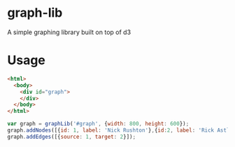 graph-lib
=========

A simple graphing library built on top of d3

Usage
=====

```html
<html>
  <body>
    <div id="graph">
    </div>
  </body>
</html>
```
```javascript
var graph = graphLib('#graph', {width: 800, height: 600});
graph.addNodes([{id: 1, label: 'Nick Rushton'},{id:2, label: 'Rick Astley'}]);
graph.addEdges([{source: 1, target: 2}]);
```
